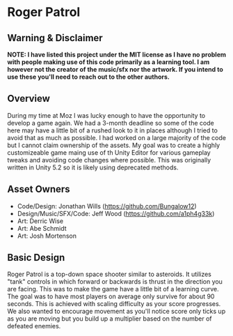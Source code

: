 # Roger Patrol

## Warning & Disclaimer

**NOTE: I have listed this project under the MIT license as I have no problem with people making use of this code primarily as a learning tool. I am however not the creator of the music/sfx nor the artwork. If you intend to use these you'll need to reach out to the other authors.**

## Overview

During my time at Moz I was lucky enough to have the opportunity to develop a game again. We had a 3-month deadline so some of the code here may have a little bit of a rushed look to it in places although I tried to avoid that as much as possible. I had worked on a large majority of the code but I cannot claim ownership of the assets. My goal was to create a highly customizeable game maing use of th Unity Editor for various gameplay tweaks and avoiding code changes where possible. This was originally written in Unity 5.2 so it is likely using deprecated methods.

## Asset Owners

- Code/Design: Jonathan Wills (https://github.com/Bungalow12)
- Design/Music/SFX/Code: Jeff Wood (https://github.com/a1ph4g33k)
- Art: Derric Wise
- Art: Abe Schmidt
- Art: Josh Mortenson

## Basic Design

Roger Patrol is a top-down space shooter similar to asteroids. It utilizes "tank" controls in which forward or backwards is thrust in the direction you are facing. This was to make the game have a little bit of a learning curve. The goal was to have most players on average only survive for about 90 seconds. This is achieved with scaling difficulty as your score progresses. We also wanted to encourage movement as you'll notice score only ticks up as you are moving but you build up a multiplier based on the number of defeated enemies.
